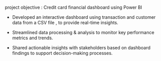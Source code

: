 project objective : Credit card financial dashboard using Power BI

* Developed an interactive dashboard using transaction and customer data from a CSV file , to provide real-time insights.

* Streamlined data processing & analysis to monitor key performance metrics and trends.

* Shared actionable insights with stakeholders based on dashboard findings to support decision-making processes. 
